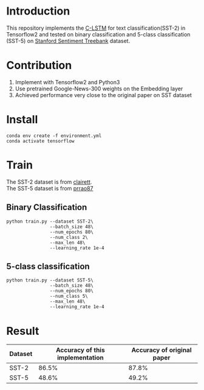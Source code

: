 # Introduction

This repository implements the [C-LSTM](https://arxiv.org/pdf/1511.08630v2.pdf)
for text classification(SST-2) in Tensorflow2 and tested on binary classification and
5-class classification (SST-5) on [Stanford Sentiment Treebank](https://nlp.stanford.edu/sentiment/) dataset.

# Contribution
1. Implement with Tensorflow2 and Python3
2. Use pretrained Google-News-300 weights on the Embedding layer
3. Achieved performance very close to the original paper on SST dataset

# Install
```commandline
conda env create -f environment.yml
conda activate tensorflow
```

# Train

The SST-2 dataset is from [clairett](https://github.com/clairett/pytorch-sentiment-classification).  
The SST-5 dataset is from [prrao87](https://github.com/prrao87/fine-grained-sentiment)

## Binary Classification
```commandline
python train.py --dataset SST-2\
                --batch_size 48\
                --num_epochs 80\
                --num_class 2\
                --max_len 48\
                --learning_rate 1e-4
```

## 5-class classification
```commandline
python train.py --dataset SST-5\
                --batch_size 48\
                --num_epochs 80\
                --num_class 5\
                --max_len 48\
                --learning_rate 1e-4
```

# Result

| Dataset | Accuracy of this implementation | Accuracy of original paper |  
|---------|---------------------------------|---------------------------|
| SST-2   | 86.5%                           | 87.8%                           |
| SST-5   | 48.6%                           | 49.2%                           |

